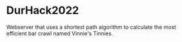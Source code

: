 # DurHack2022

Webserver that uses a shortest path algorithm to calculate the most efficient bar crawl named Vinnie's Tinnies.
